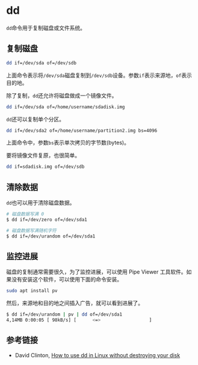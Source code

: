 # dd

`dd`命令用于复制磁盘或文件系统。

## 复制磁盘

```bash
dd if=/dev/sda of=/dev/sdb
```

上面命令表示将`/dev/sda`磁盘复制到`/dev/sdb`设备。参数`if`表示来源地，`of`表示目的地。

除了复制，`dd`还允许将磁盘做成一个镜像文件。

```bash
dd if=/dev/sda of=/home/username/sdadisk.img
```

`dd`还可以复制单个分区。

```bash
dd if=/dev/sda2 of=/home/username/partition2.img bs=4096
```

上面命令中，参数`bs`表示单次拷贝的字节数(bytes)。

要将镜像文件复原，也很简单。

```bash
dd if=sdadisk.img of=/dev/sdb
```

## 清除数据

`dd`也可以用于清除磁盘数据。

```bash
# 磁盘数据写满 0
$ dd if=/dev/zero of=/dev/sda1

# 磁盘数据写满随机字符
$ dd if=/dev/urandom of=/dev/sda1
```

## 监控进展

磁盘的复制通常需要很久，为了监控进展，可以使用 Pipe Viewer 工具软件。如果没有安装这个软件，可以使用下面的命令安装。

```bash
sudo apt install pv
```

然后，来源地和目的地之间插入广告，就可以看到进展了。

```bash
$ dd if=/dev/urandom | pv | dd of=/dev/sda1
4,14MB 0:00:05 [ 98kB/s] [      <=>                  ]
```

## 参考链接

- David Clinton, [How to use dd in Linux without destroying your disk](https://opensource.com/article/18/7/how-use-dd-linux)
